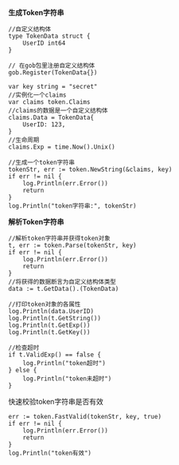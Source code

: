 **生成Token字符串**

	//自定义结构体
	type TokenData struct {
    	UserID int64
    }

    // 在gob包里注册自定义结构体
	gob.Register(TokenData{})

	var key string = "secret"
	//实例化一个claims
	var claims token.Claims
	//claims的数据是一个自定义结构体
	claims.Data = TokenData{
		UserID: 123,
	}
	//生命周期
	claims.Exp = time.Now().Unix()

	//生成一个token字符串
	tokenStr, err := token.NewString(&claims, key)
	if err != nil {
		log.Println(err.Error())
		return
	}
	log.Println("token字符串:", tokenStr)


**解析Token字符串**

	//解析token字符串并获得token对象
	t, err := token.Parse(tokenStr, key)
	if err != nil {
		log.Println(err.Error())
		return
	}
	//将获得的数据断言为自定义结构体类型
	data := t.GetData().(TokenData)

	//打印token对象的各属性
	log.Println(data.UserID)
	log.Println(t.GetString())
	log.Println(t.GetExp())
	log.Println(t.GetKey())

	//检查超时
	if t.ValidExp() == false {
		log.Println("token超时")
	} else {
		log.Println("token未超时")
	}


快速校验token字符串是否有效

	err := token.FastValid(tokenStr, key, true)
	if err != nil {
		log.Println(err.Error())
		return
	}
	log.Println("token有效")